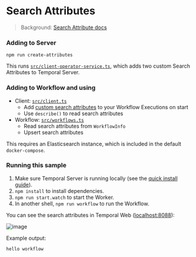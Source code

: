 # Search Attributes

> Background: [Search Attribute docs](https://docs.temporal.io/next/application-development/observability/?lang=ts#visibility)

### Adding to Server

```
npm run create-attributes
```

This runs [`src/client-operator-service.ts`](./src/client-operator-service.ts), which adds two custom Search Attributes to Temporal Server.

### Adding to Workflow and using

- Client: [`src/client.ts`](./src/client.ts)
  - Add [custom search attributes](https://docs.temporal.io/typescript/search-attributes/) to your Workflow Executions on start
  - Use `describe()` to read search attributes
- Workflow: [`src/workflows.ts`](./src/workflows.ts)
  - Read search attributes from `WorkflowInfo`
  - Upsert search attributes

This requires an Elasticsearch instance, which is included in the default `docker-compose`.

### Running this sample

1. Make sure Temporal Server is running locally (see the [quick install guide](https://docs.temporal.io/server/quick-install/)).
1. `npm install` to install dependencies.
1. `npm run start.watch` to start the Worker.
1. In another shell, `npm run workflow` to run the Workflow.

You can see the search attributes in Temporal Web ([localhost:8088](http://localhost:8088)):

![image](https://user-images.githubusercontent.com/6764957/139664903-9fc3a3a9-7e02-4184-9d19-7de15c9e52d7.png)

Example output:

```
hello workflow
```
